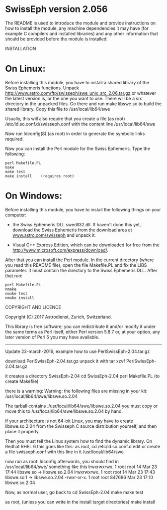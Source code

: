 SwissEph version 2.056
=====================

The README is used to introduce the module and provide instructions on
how to install the module, any machine dependencies it may have (for
example C compilers and installed libraries) and any other information
that should be provided before the module is installed.

INSTALLATION

On Linux:
=========

  Before installing this module, you have to install a shared library of
  the Swiss Ephemeris functions. 
  Unpack http://www.astro.com/ftp/swisseph/swe_unix_src_2.06.tar.gz
  or whatever the latest version is, or the one you want to use.
  There will be a src directory in the unpacked files. Go there
  and run
  make libswe.so to build the shared library.  Copy this file to 
  /usr/local/lib64/swe 

  Usually, this will also require that you create a file (as root)
  /etc/ld.so.conf.d/swisseph.conf
  with the content line
  /usr/local/lib64/swe

  Now run ldconfig(8) (as root) in order to generate the
  symbolic links required.

  Now you can install the Perl module for the Swiss Ephemeris.
  Type the following:

    perl Makefile.PL
    make
    make test
    make install	(requires root)

On Windows:
===========

  Before installing this module, you have to install the following things
  on your computer:

  - the Swiss Ephemeris DLL swedll32.dll. If haven't done this yet,
    download the Swiss Ephemeris from the download area at 
    www.astro.com/swisseph and unpack it.

  - Visual C++ Express Edition, which can be downloaded for free from the
    http://www.microsoft.com/express/download/.

  After that you can install the Perl module. In the current directory 
  (where you read this README file), open the file Makefile.PL and
  fix the LIBS parameter. It must contain the directory to the Swiss Ephemeris
  DLL. After that run:

    perl Makefile.PL
    nmake
    nmake test
    nmake install


COPYRIGHT AND LICENCE

Copyright (C) 2017 Astrodienst, Zurich, Switzerland.

This library is free software; you can redistribute it and/or modify
it under the same terms as Perl itself, either Perl version 5.8.7 or,
at your option, any later version of Perl 5 you may have available.

-----------------------
Update 23-march-2016, example how to use PerlSwissEph-2.04.tar.gz

download PerlSwissEph-2.04.tar.gz
unpack it with
tar xzvf PerlSwissEph-2.04.tar.gz

it creates a directory SwissEph-2.04
cd SwissEph-2.04
perl Makefile.PL        (to create Makefile)

there is a warning:
Warning: the following files are missing in your kit:
    /usr/local/lib64/swe/libswe.so.2.04

The tarball contains ./usr/local/lib64/swe/libswe.so.2.04
you must copy or move this to /usr/local/lib64/swe/libswe.so.2.04 by hand.

If your architecture is not 64-bit Linux, you may have to create libswe.so.2.04
from the Swisseph C source distribution yourself, and then place it properly.

Then you must tell the Linux system how to find the dynamic library.
On Redhat RHEL 6 this goes like this:
as root, cd /etc/ld.so.conf.d
edit or create a file swisseph.conf with this line in it
/usr/local/lib64/swe

now run as root: ldconfig
afterwards, you should find in /usr/local/lib64/swe/
something like this
lrwxrwxrwx. 1 root  root     14 Mar 23 17:44 libswe.so -> libswe.so.2.04
lrwxrwxrwx. 1 root  root     14 Mar 23 17:43 libswe.so.1 -> libswe.so.2.04
-rwxr-xr-x. 1 root root  847686 Mar 23 17:10 libswe.so.2.04

Now, as normal user, go back to
cd SwissEph-2.04
make
make test

as root, (unless you can write in the install target directories)
make install

